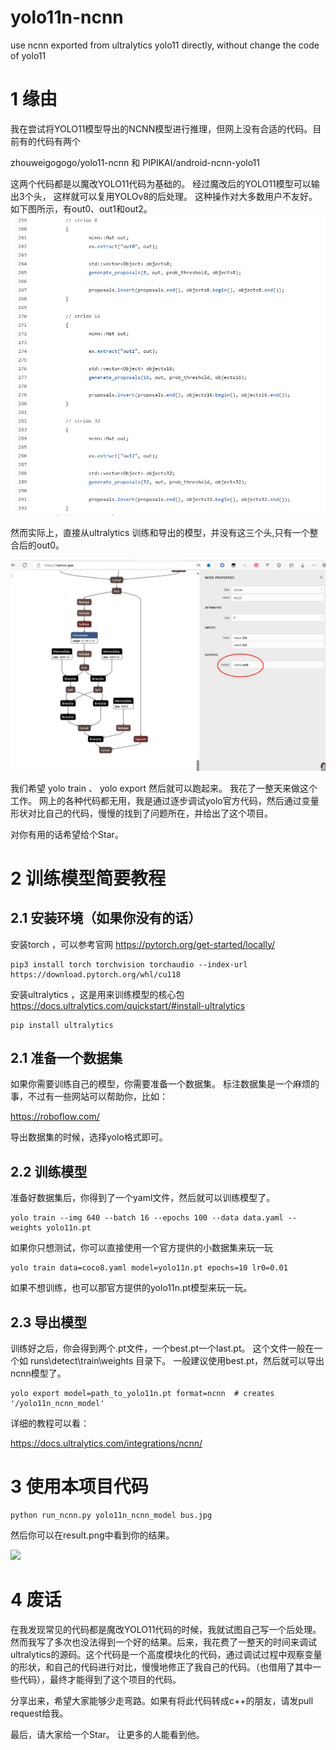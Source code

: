 # yolo11n-ncnn

use ncnn exported from ultralytics yolo11 directly, without change the code of yolo11

# 1 缘由

我在尝试将YOLO11模型导出的NCNN模型进行推理，但网上没有合适的代码。目前有的代码有两个

zhouweigogogo/yolo11-ncnn
和
PIPIKAI/android-ncnn-yolo11

这两个代码都是以魔改YOLO11代码为基础的。 经过魔改后的YOLO11模型可以输出3个头， 这样就可以复用YOLOv8的后处理。 这种操作对大多数用户不友好。如下图所示，有out0、out1和out2。
![alt text](images/head.png)

然而实际上，直接从ultralytics 训练和导出的模型，并没有这三个头,只有一个整合后的out0。

![yolo11 from ultralytics in netron](images/netron.png)


我们希望 yolo train 、 yolo export 然后就可以跑起来。 我花了一整天来做这个工作。 网上的各种代码都无用，我是通过逐步调试yolo官方代码，然后通过变量形状对比自己的代码，慢慢的找到了问题所在，并给出了这个项目。

对你有用的话希望给个Star。

# 2 训练模型简要教程
## 2.1 安装环境（如果你没有的话）

安装torch ，可以参考官网  https://pytorch.org/get-started/locally/
```shell
pip3 install torch torchvision torchaudio --index-url https://download.pytorch.org/whl/cu118

```
安装ultralytics ，这是用来训练模型的核心包 https://docs.ultralytics.com/quickstart/#install-ultralytics

```shell
pip install ultralytics
```


## 2.1 准备一个数据集

如果你需要训练自己的模型，你需要准备一个数据集。 标注数据集是一个麻烦的事，不过有一些网站可以帮助你，比如：

https://roboflow.com/

导出数据集的时候，选择yolo格式即可。


## 2.2 训练模型

准备好数据集后，你得到了一个yaml文件，然后就可以训练模型了。

```shell
yolo train --img 640 --batch 16 --epochs 100 --data data.yaml --weights yolo11n.pt
```
如果你只想测试，你可以直接使用一个官方提供的小数据集来玩一玩

```shell
yolo train data=coco8.yaml model=yolo11n.pt epochs=10 lr0=0.01
```

如果不想训练，也可以那官方提供的yolo11n.pt模型来玩一玩。


## 2.3 导出模型

训练好之后，你会得到两个.pt文件，一个best.pt一个last.pt。
这个文件一般在一个如 runs\detect\train\weights 目录下。 
一般建议使用best.pt，然后就可以导出ncnn模型了。


```shell
yolo export model=path_to_yolo11n.pt format=ncnn  # creates '/yolo11n_ncnn_model'
```

详细的教程可以看：

https://docs.ultralytics.com/integrations/ncnn/


# 3 使用本项目代码

```
python run_ncnn.py yolo11n_ncnn_model bus.jpg
````
然后你可以在result.png中看到你的结果。


![](./result.png)


# 4 废话

在我发现常见的代码都是魔改YOLO11代码的时候，我就试图自己写一个后处理。然而我写了多次也没法得到一个好的结果。后来，我花费了一整天的时间来调试ultralytics的源码。这个代码是一个高度模块化的代码，通过调试过程中观察变量的形状，和自己的代码进行对比，慢慢地修正了我自己的代码。（也借用了其中一些代码），最终才能得到了这个项目的代码。

分享出来，希望大家能够少走弯路。如果有将此代码转成c++的朋友，请发pull request给我。

最后，请大家给一个Star。 让更多的人能看到他。

